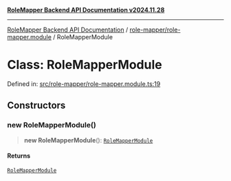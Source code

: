 [**RoleMapper Backend API Documentation v2024.11.28**](../../../README.md)

***

[RoleMapper Backend API Documentation](../../../modules.md) / [role-mapper/role-mapper.module](../README.md) / RoleMapperModule

# Class: RoleMapperModule

Defined in: [src/role-mapper/role-mapper.module.ts:19](https://github.com/FlowCraft-AG/RoleMapper/blob/c56690d4fd1bda4e01111a8d104f8e1bd628a5f5/backend/src/role-mapper/role-mapper.module.ts#L19)

## Constructors

### new RoleMapperModule()

> **new RoleMapperModule**(): [`RoleMapperModule`](RoleMapperModule.md)

#### Returns

[`RoleMapperModule`](RoleMapperModule.md)
